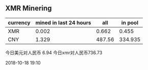 ## XMR Minering

|currency|mined in last 24 hours|all|in pool|
|---|---|---|---|
|XMR|0.002|0.662|0.455|
|CNY|1.329|487.56|334.935|

今日美元对人民币 6.94	今日xmr对人民币736.73


2018-10-18 19:10